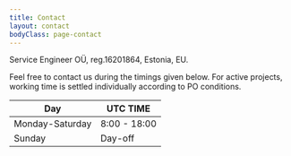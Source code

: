 ```yaml
---
title: Contact
layout: contact
bodyClass: page-contact
---
```

Service Engineer OÜ, reg.16201864, Estonia, EU.

Feel free to contact us during the timings given below.
For active projects, working time is settled individually according to PO conditions.

| Day       | UTC TIME        |
| --------- | --------------- |
| Monday-Saturday | 8:00 - 18:00 |
| Sunday | Day-off         |
